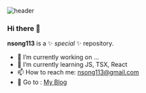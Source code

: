 ![header](https://capsule-render.vercel.app/api?type=venom&color=auto&height=300&section=header&text=Frontend%20Dev&fontSize=90)

### Hi there 👋

**nsong113** is a ✨ _special_ ✨ repository.

- 🔭 I’m currently working on ...
- 🌱 I’m currently learning JS, TSX, React
- 📫 How to reach me: nsong113@gmail.com
- 🌈 Go to : <a href="https://nsong113.tistory.com/category">My Blog</a>


